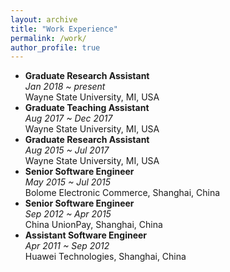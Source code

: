 ```yaml
---
layout: archive
title: "Work Experience"
permalink: /work/
author_profile: true
---
```


* **Graduate Research Assistant** <br/> _Jan 2018 ~ present_ <br/>
  Wayne State University, MI, USA
* **Graduate Teaching Assistant** <br/> _Aug 2017 ~ Dec 2017_ <br/>
  Wayne State University, MI, USA
* **Graduate Research Assistant** <br/> _Aug 2015 ~ Jul 2017_ <br/>
  Wayne State University, MI, USA
* **Senior Software Engineer** <br/> _May 2015 ~ Jul 2015_ <br/>
  Bolome Electronic Commerce, Shanghai, China
* **Senior Software Engineer** <br/> _Sep 2012 ~ Apr 2015_ <br/>
  China UnionPay, Shanghai, China
* **Assistant Software Engineer** <br/> _Apr 2011 ~ Sep 2012_ <br/>
  Huawei Technologies, Shanghai, China
